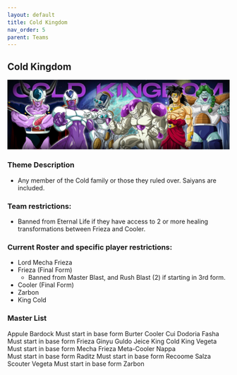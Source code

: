 ```yaml
---
layout: default
title: Cold Kingdom
nav_order: 5
parent: Teams
---
```

## Cold Kingdom

![](../images/cold.jpg)

### Theme Description
- Any member of the Cold family or those they ruled over. Saiyans are included. 

### Team restrictions:
  - Banned from Eternal Life if they have access to 2 or more healing transformations between Frieza and Cooler.

### Current Roster and specific player restrictions:

- Lord Mecha Frieza
- Frieza (Final Form)
  - Banned from Master Blast, and Rush Blast (2) if starting in 3rd form.
- Cooler (Final Form)
- Zarbon
- King Cold
  
### Master List
Appule
Bardock 
Must start in base form
Burter
Cooler
Cui
Dodoria
Fasha 
Must start in base form
Frieza
Ginyu
Guldo
Jeice
King Cold
King Vegeta 
Must start in base form
Mecha Frieza
Meta-Cooler
Nappa  
Must start in base form
Raditz
Must start in base form
Recoome
Salza
Scouter Vegeta 
Must start in base form
Zarbon
